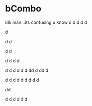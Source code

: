 # bCombo
idk man ..its confusing u know
d
d
d
d
d

d


d
d

d
d


d
d
d
d

d
d
d
d
d
d
dd
d
dd
d

d
d
d
d
d
d
d
d
d

dd

d
d
d
d
d
d